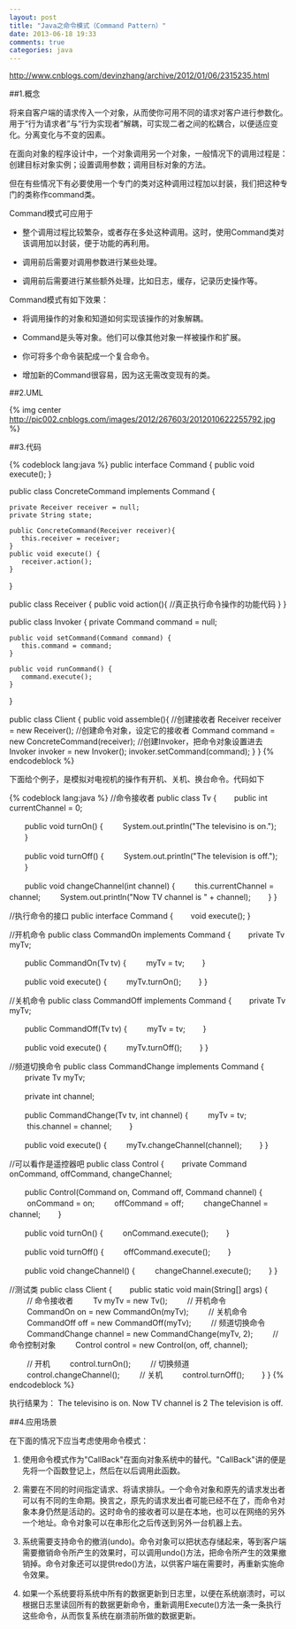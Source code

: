 ```yaml
---
layout: post
title: "Java之命令模式（Command Pattern）"
date: 2013-06-18 19:33
comments: true
categories: java
---
```

<http://www.cnblogs.com/devinzhang/archive/2012/01/06/2315235.html>

##1.概念

将来自客户端的请求传入一个对象，从而使你可用不同的请求对客户进行参数化。用于“行为请求者”与“行为实现者”解耦，可实现二者之间的松耦合，以便适应变化。分离变化与不变的因素。

在面向对象的程序设计中，一个对象调用另一个对象，一般情况下的调用过程是：创建目标对象实例；设置调用参数；调用目标对象的方法。

但在有些情况下有必要使用一个专门的类对这种调用过程加以封装，我们把这种专门的类称作command类。

Command模式可应用于

- 整个调用过程比较繁杂，或者存在多处这种调用。这时，使用Command类对该调用加以封装，便于功能的再利用。

- 调用前后需要对调用参数进行某些处理。

- 调用前后需要进行某些额外处理，比如日志，缓存，记录历史操作等。

Command模式有如下效果：

- 将调用操作的对象和知道如何实现该操作的对象解耦。

- Command是头等对象。他们可以像其他对象一样被操作和扩展。

- 你可将多个命令装配成一个复合命令。

- 增加新的Command很容易，因为这无需改变现有的类。

<!-- more -->

##2.UML

{% img center http://pic002.cnblogs.com/images/2012/267603/2012010622255792.jpg %}

##3.代码

{% codeblock lang:java %}
public interface Command {
    public void execute();
}

public class ConcreteCommand implements Command {

    private Receiver receiver = null;
    private String state;

    public ConcreteCommand(Receiver receiver){
       this.receiver = receiver;
    }  
    public void execute() {
       receiver.action();
    }
}

public class Receiver {
    public void action(){
       //真正执行命令操作的功能代码
    }
}

public class Invoker {
    private Command command = null;

    public void setCommand(Command command) {
       this.command = command;
    }

    public void runCommand() {
       command.execute();
    }
}

public class Client {
    public void assemble(){
       //创建接收者
       Receiver receiver = new Receiver();
       //创建命令对象，设定它的接收者
       Command command = new ConcreteCommand(receiver);
       //创建Invoker，把命令对象设置进去
       Invoker invoker = new Invoker();
       invoker.setCommand(command);
    }
}
{% endcodeblock %}


下面给个例子，是模拟对电视机的操作有开机、关机、换台命令。代码如下

{% codeblock lang:java %}
//命令接收者
public class Tv {
　　public int currentChannel = 0;

　　public void turnOn() {
　　   System.out.println("The televisino is on.");
　　}

　　public void turnOff() {
　　   System.out.println("The television is off.");
　　}

　　public void changeChannel(int channel) {
　　   this.currentChannel = channel;
　　   System.out.println("Now TV channel is " + channel);
　　}
}

//执行命令的接口
public interface Command {
　　void execute();
}

//开机命令
public class CommandOn implements Command {
　　private Tv myTv;

　　public CommandOn(Tv tv) {
　　   myTv = tv;
　　}

　　public void execute() {
　　   myTv.turnOn();
　　}
}

//关机命令
public class CommandOff implements Command {
　　private Tv myTv;

　　public CommandOff(Tv tv) {
　　   myTv = tv;
　　}

　　public void execute() {
　　   myTv.turnOff();
　　}
}

//频道切换命令
public class CommandChange implements Command {
　　private Tv myTv;

　　private int channel;

　　public CommandChange(Tv tv, int channel) {
　　   myTv = tv;
 　　  this.channel = channel;
　　}

　　public void execute() {
　　   myTv.changeChannel(channel);
　　}
}

//可以看作是遥控器吧
public class Control {
　　private Command onCommand, offCommand, changeChannel;

　　public Control(Command on, Command off, Command channel) {
 　　  onCommand = on;
 　　  offCommand = off;
　　   changeChannel = channel;
　　}

　　public void turnOn() {
　　   onCommand.execute();
　　}

　　public void turnOff() {
　　   offCommand.execute();
　　}

　　public void changeChannel() {
 　　  changeChannel.execute();
　　}
}

//测试类
public class Client {
　　public static void main(String[] args) {
  　　 // 命令接收者
 　　  Tv myTv = new Tv();
 　　  // 开机命令
  　　 CommandOn on = new CommandOn(myTv);
  　　 // 关机命令
  　　 CommandOff off = new CommandOff(myTv);
  　　 // 频道切换命令
 　　  CommandChange channel = new CommandChange(myTv, 2);
 　　  // 命令控制对象
　　   Control control = new Control(on, off, channel);

  　　 // 开机
  　　 control.turnOn();
 　　  // 切换频道
 　　  control.changeChannel();
 　　  // 关机
 　　  control.turnOff();
　　}
}
{% endcodeblock %}


执行结果为：
The televisino is on.
Now TV channel is 2
The television is off.


##4.应用场景

在下面的情况下应当考虑使用命令模式：

1. 使用命令模式作为"CallBack"在面向对象系统中的替代。"CallBack"讲的便是先将一个函数登记上，然后在以后调用此函数。

2. 需要在不同的时间指定请求、将请求排队。一个命令对象和原先的请求发出者可以有不同的生命期。换言之，原先的请求发出者可能已经不在了，而命令对象本身仍然是活动的。这时命令的接收者可以是在本地，也可以在网络的另外一个地址。命令对象可以在串形化之后传送到另外一台机器上去。

3. 系统需要支持命令的撤消(undo)。命令对象可以把状态存储起来，等到客户端需要撤销命令所产生的效果时，可以调用undo()方法，把命令所产生的效果撤销掉。命令对象还可以提供redo()方法，以供客户端在需要时，再重新实施命令效果。

4. 如果一个系统要将系统中所有的数据更新到日志里，以便在系统崩溃时，可以根据日志里读回所有的数据更新命令，重新调用Execute()方法一条一条执行这些命令，从而恢复系统在崩溃前所做的数据更新。